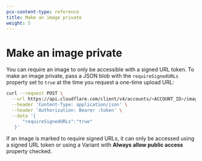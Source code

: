 ```yaml
---
pcx-content-type: reference
title: Make an image private
weight: 5
---
```


# Make an image private

You can require an image to only be accessible with a signed URL token. To make an image private, pass a JSON blob with the `requireSignedURLs` property set to `true` at the time you request a one-time upload URL:

```bash
curl --request POST \
  --url https://api.cloudflare.com/client/v4/accounts/<ACCOUNT_ID>/images/v1/direct_upload \
  --header 'Content-Type: application/json' \
  --header 'Authorization: Bearer :token' \
  --data '{
	  "requireSignedURLs":"true"
   }'
```

If an image is marked to require signed URLs, it can only be accessed using a signed URL token or using a Variant with **Always allow public access** property checked.